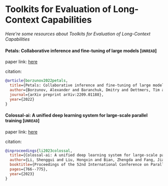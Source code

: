 # Toolkits for Evaluation of Long-Context Capabilities
*Here're some resources about Toolkits for Evaluation of Long-Context Capabilities*



#### Petals: Collaborative inference and fine-tuning of large models [`UNREAD`]

paper link: [here](https://arxiv.org/pdf/2209.01188)

citation: 
```bibtex
@article{borzunov2022petals,
  title={Petals: Collaborative inference and fine-tuning of large models},
  author={Borzunov, Alexander and Baranchuk, Dmitry and Dettmers, Tim and Ryabinin, Max and Belkada, Younes and Chumachenko, Artem and Samygin, Pavel and Raffel, Colin},
  journal={arXiv preprint arXiv:2209.01188},
  year={2022}
}
```
    


#### Colossal-ai: A unified deep learning system for large-scale parallel training [`UNREAD`]

paper link: [here](https://arxiv.org/pdf/2110.14883)

citation: 
```bibtex
@inproceedings{li2023colossal,
  title={Colossal-ai: A unified deep learning system for large-scale parallel training},
  author={Li, Shenggui and Liu, Hongxin and Bian, Zhengda and Fang, Jiarui and Huang, Haichen and Liu, Yuliang and Wang, Boxiang and You, Yang},
  booktitle={Proceedings of the 52nd International Conference on Parallel Processing},
  pages={766--775},
  year={2023}
}
```
    